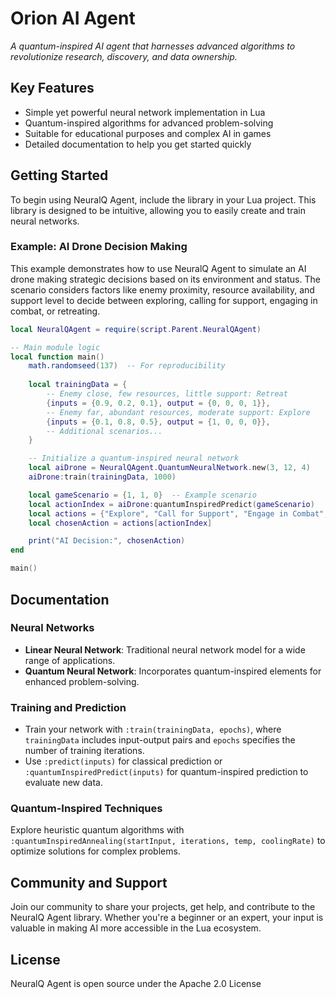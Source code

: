 # Orion AI Agent

*A quantum-inspired AI agent that harnesses advanced algorithms to revolutionize research, discovery, and data ownership.*

## Key Features

- Simple yet powerful neural network implementation in Lua
- Quantum-inspired algorithms for advanced problem-solving
- Suitable for educational purposes and complex AI in games
- Detailed documentation to help you get started quickly

## Getting Started

To begin using NeuralQ Agent, include the library in your Lua project. This library is designed to be intuitive, allowing you to easily create and train neural networks.

### Example: AI Drone Decision Making

This example demonstrates how to use NeuralQ Agent to simulate an AI drone making strategic decisions based on its environment and status. The scenario considers factors like enemy proximity, resource availability, and support level to decide between exploring, calling for support, engaging in combat, or retreating.

```lua
local NeuralQAgent = require(script.Parent.NeuralQAgent)

-- Main module logic
local function main()
	math.randomseed(137)  -- For reproducibility
	
	local trainingData = {
		-- Enemy close, few resources, little support: Retreat
		{inputs = {0.9, 0.2, 0.1}, output = {0, 0, 0, 1}},
		-- Enemy far, abundant resources, moderate support: Explore
		{inputs = {0.1, 0.8, 0.5}, output = {1, 0, 0, 0}},
		-- Additional scenarios...
	}

    -- Initialize a quantum-inspired neural network
	local aiDrone = NeuralQAgent.QuantumNeuralNetwork.new(3, 12, 4)
	aiDrone:train(trainingData, 1000)

	local gameScenario = {1, 1, 0}  -- Example scenario
	local actionIndex = aiDrone:quantumInspiredPredict(gameScenario)
	local actions = {"Explore", "Call for Support", "Engage in Combat", "Retreat"}
	local chosenAction = actions[actionIndex]

	print("AI Decision:", chosenAction)
end

main()
```

## Documentation

### Neural Networks

- **Linear Neural Network**: Traditional neural network model for a wide range of applications.
- **Quantum Neural Network**: Incorporates quantum-inspired elements for enhanced problem-solving.

### Training and Prediction

- Train your network with `:train(trainingData, epochs)`, where `trainingData` includes input-output pairs and `epochs` specifies the number of training iterations.
- Use `:predict(inputs)` for classical prediction or `:quantumInspiredPredict(inputs)` for quantum-inspired prediction to evaluate new data.

### Quantum-Inspired Techniques

Explore heuristic quantum algorithms with `:quantumInspiredAnnealing(startInput, iterations, temp, coolingRate)` to optimize solutions for complex problems.

## Community and Support

Join our community to share your projects, get help, and contribute to the NeuralQ Agent library. Whether you're a beginner or an expert, your input is valuable in making AI more accessible in the Lua ecosystem.

## License

NeuralQ Agent is open source under the Apache 2.0 License
